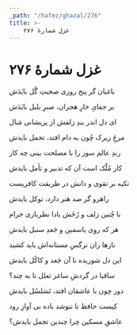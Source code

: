 ```yaml
---
_path: "/hafez/ghazal/276"
title: >-
    غزل شمارهٔ ۲۷۶
---
```

# غزل شمارهٔ ۲۷۶

<div class="b" id="bn1"><div class="m1"><p>باغبان گر پنج روزی صحبتِ گُل بایَدَش</p></div>
<div class="m2"><p>بر جفایِ خارِ هجران، صبرِ بلبل بایَدَش</p></div></div>
<div class="b" id="bn2"><div class="m1"><p>ای دل اندر بندِ زلفش از پریشانی مَنال</p></div>
<div class="m2"><p>مرغِ زیرک چُون به دام افتد، تحمل بایدش</p></div></div>
<div class="b" id="bn3"><div class="m1"><p>رندِ عالم سوز را با مصلحت بینی چه کار</p></div>
<div class="m2"><p>کار مُلْک است آن که تدبیر و تأمل بایدش</p></div></div>
<div class="b" id="bn4"><div class="m1"><p>تکیه بر تقوی و دانش در طریقت کافریست</p></div>
<div class="m2"><p>راهرو گر صد هنر دارد، توکل بایدش</p></div></div>
<div class="b" id="bn5"><div class="m1"><p>با چُنین زلف و رُخَش بادا نظربازی حرام</p></div>
<div class="m2"><p>هر که روِی یاسمین و جَعدِ سنبل بایدش</p></div></div>
<div class="b" id="bn6"><div class="m1"><p>نازها زان نرگسِ مستانه‌اش باید کشید</p></div>
<div class="m2"><p>این دل شوریده تا آن جَعد و کاکُل بایدش</p></div></div>
<div class="b" id="bn7"><div class="m1"><p>ساقیا در گردشِ ساغر تعلل تا به چند؟</p></div>
<div class="m2"><p>دور چون با عاشقان افتد، تَسَلسُل بایدش</p></div></div>
<div class="b" id="bn8"><div class="m1"><p>کیست حافظ تا ننوشد باده بی آوازِ رود</p></div>
<div class="m2"><p>عاشقِ مسکین چرا چندین تجمل بایدش؟</p></div></div>
